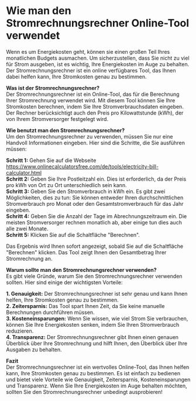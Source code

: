 Wie man den Stromrechnungsrechner Online-Tool verwendet
=======================================================

Wenn es um Energiekosten geht, können sie einen großen Teil Ihres monatlichen Budgets ausmachen. Um sicherzustellen, dass Sie nicht zu viel für Strom ausgeben, ist es wichtig, Ihre Energiekosten im Auge zu behalten. Der Stromrechnungsrechner ist ein online verfügbares Tool, das Ihnen dabei helfen kann, Ihre Stromkosten genau zu bestimmen.

**Was ist der Stromrechnungsrechner?**  
Der Stromrechnungsrechner ist ein Online-Tool, das für die Berechnung Ihrer Stromrechnung verwendet wird. Mit diesem Tool können Sie Ihre Stromkosten berechnen, indem Sie Ihre Stromverbrauchsdaten eingeben. Der Rechner berücksichtigt auch den Preis pro Kilowattstunde (kWh), der von Ihrem Stromversorger festgelegt wird.

**Wie benutzt man den Stromrechnungsrechner?**  
Um den Stromrechnungsrechner zu verwenden, müssen Sie nur eine Handvoll Informationen eingeben. Hier sind die Schritte, die Sie ausführen müssen:

**Schritt 1:** Gehen Sie auf die Webseite <https://www.onlinecalculatorsfree.com/de/tools/electricity-bill-calculator.html>  
**Schritt 2:** Geben Sie Ihre Postleitzahl ein. Dies ist erforderlich, da der Preis pro kWh von Ort zu Ort unterschiedlich sein kann.   
**Schritt 3:** Geben Sie den Stromverbrauch in kWh ein. Es gibt zwei Möglichkeiten, dies zu tun: Sie können entweder Ihren durchschnittlichen Stromverbrauch pro Monat oder den Gesamtstromverbrauch für das Jahr eingeben.   
**Schritt 4:** Geben Sie die Anzahl der Tage im Abrechnungszeitraum ein. Die meisten Stromversorger rechnen monatlich ab, aber einige tun dies auch alle zwei Monate.   
**Schritt 5:** Klicken Sie auf die Schaltfläche "Berechnen".   
  
Das Ergebnis wird Ihnen sofort angezeigt, sobald Sie auf die Schaltfläche "Berechnen" klicken. Das Tool zeigt Ihnen den Gesamtbetrag Ihrer Stromrechnung an.

**Warum sollte man den Stromrechnungsrechner verwenden?**  
Es gibt viele Gründe, warum Sie den Stromrechnungsrechner verwenden sollten. Hier sind einige der wichtigsten Vorteile:

**1. Genauigkeit:** Der Stromrechnungsrechner ist sehr genau und kann Ihnen helfen, Ihre Stromkosten genau zu bestimmen.   
**2. Zeitersparnis:** Das Tool spart Ihnen Zeit, da Sie keine manuelle Berechnungen durchführen müssen.   
**3. Kosteneinsparungen:** Wenn Sie wissen, wie viel Strom Sie verbrauchen, können Sie Ihre Energiekosten senken, indem Sie Ihren Stromverbrauch reduzieren.   
**4. Transparenz:** Der Stromrechnungsrechner gibt Ihnen einen genauen Überblick über Ihre Stromrechnung und hilft Ihnen, den Überblick über Ihre Ausgaben zu behalten.

**Fazit**  
Der Stromrechnungsrechner ist ein wertvolles Online-Tool, das Ihnen helfen kann, Ihre Stromkosten genau zu bestimmen. Es ist einfach zu bedienen und bietet viele Vorteile wie Genauigkeit, Zeitersparnis, Kosteneinsparungen und Transparenz. Wenn Sie Ihre Energiekosten im Auge behalten möchten, sollten Sie den Stromrechnungsrechner unbedingt ausprobieren!